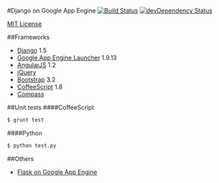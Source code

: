 #Django on Google App Engine
[![Build Status](https://secure.travis-ci.org/kelp404/Django-GAE.png?branch=master)](http://travis-ci.org/kelp404/Django-GAE)
[![devDependency Status](https://david-dm.org/kelp404/Django-GAE/dev-status.png?branch=master)](https://david-dm.org/kelp404/Django-GAE#info=devDependencies)

[MIT License](http://www.opensource.org/licenses/mit-license.php)



##Frameworks
* [Django](https://github.com/django/django) 1.5
* [Google App Engine Launcher](https://developers.google.com/appengine/) 1.9.13
* [AngularJS](http://angularjs.org/) 1.2
* [jQuery](http://jquery.com/)
* [Bootstrap](http://getbootstrap.com/) 3.2
* [CoffeeScript](http://coffeescript.org) 1.8
* [Compass](https://github.com/chriseppstein/compass)



##Unit tests
####CoffeeScript
>
```bash
$ grunt test
```

####Python
>
```bash
$ python test.py
```



##Others
* [Flask on Google App Engine](https://github.com/kelp404/Flask-GAE)


